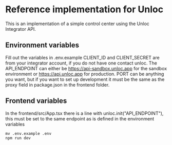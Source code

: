 # Reference implementation for Unloc
This is an implementation of a simple control center using the Unloc Integrator API.

## Environment variables
Fill out the variables in .env.example
CLIENT_ID and CLIENT_SECRET are from your integrator account, if you do not have one contact unloc.
The API_ENDPOINT can either be https://api-sandbox.unloc.app for the sandbox environment or https://api.unloc.app for production.
PORT can be anything you want, but if  you want to set up development it must be the same as the proxy field in package.json in the frontend folder.

## Frontend variables
In the frontend/src/App.tsx there is a line with unloc.init("API_ENDPOINT"), this must be set to the same endpoint as is defined in the environment variables

```
mv .env.example .env
npm run dev
```

